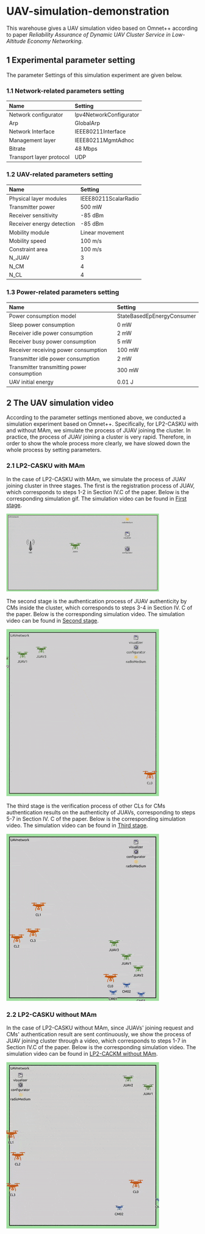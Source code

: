 # UAV-simulation-demonstration
This warehouse gives a UAV simulation video based on Omnet++ according to paper _Reliability Assurance of Dynamic UAV Cluster Service in Low-Altitude Economy Networking_.
## 1 Experimental parameter setting
The parameter Settings of this simulation experiment are given below.
### 1.1 Network-related parameters setting
| Name | Setting |
|:---------|:---------|
|Network configurator   | Ipv4NetworkConfigurator   |
| Arp   | GlobalArp   |
| Network Interface   | IEEE80211Interface   |
| Management layer   | IEEE80211MgmtAdhoc   |
| Bitrate   | 48 Mbps   |
| Transport layer protocol   | UDP   |
### 1.2 UAV-related parameters setting
| Name | Setting |
|:---------|:---------|
|Physical layer modules   | IEEE80211ScalarRadio   |
| Transmitter power   | 500 mW   |
| Receiver sensitivity   | -85 dBm   |
| Receiver energy detection   | -85 dBm   |
| Mobility module   | Linear movement   |
| Mobility speed   | 100 m/s   |
| Constraint area   | 100 m/s   |
| N_JUAV   | 3   |
| N_CM   | 4   |
| N_CL   | 4   |
### 1.3 Power-related parameters setting
| Name | Setting |
|:---------|:---------|
|Power consumption model   | StateBasedEpEnergyConsumer   |
| Sleep power consumption   | 0 mW  |
| Receiver idle power consumption   | 2 mW   |
| Receiver busy power consumption   | 5 mW   |
| Receiver receiving power consumption   | 100 mW   |
| Transmitter idle power consumption   | 2 mW   |
| Transmitter transmitting power consumption   | 300 mW   |
| UAV initial energy   | 0.01 J   |
## 2 The UAV simulation video
According to the parameter settings mentioned above, we conducted a simulation experiment based on Omnet++. Specifically, for LP2-CASKU with and without MAm, we simulate the process of JUAV joining the cluster. In practice, the process of JUAV joining a cluster is very rapid. Therefore, in order to show the whole process more clearly, we have slowed down the whole process by setting parameters.
### 2.1 LP2-CASKU with MAm
In the case of LP2-CASKU with MAm, we simulate the process of JUAV joining cluster in three stages. The first is the registration process of JUAV, which corresponds to steps 1-2 in Section IV.C of the paper. Below is the corresponding simulation gif. The simulation video can be found in [First stage](Simulation%20video/First%20stage--LP2-CACKM%20with%20MAm.mp4).

![First Stage Demo](Simulation%20gif/First%20stage--LP2-CACKM%20with%20MAm.gif)

The second stage is the authentication process of JUAV authenticity by CMs inside the cluster, which corresponds to steps 3-4 in Section IV. C of the paper. Below is the corresponding simulation video. The simulation video can be found in [Second stage](Simulation%20video/Second%20stage--LP2-CACKM%20with%20MAm.mp4).

![Second Stage Demo](Simulation%20gif/Second%20stage--LP2-CACKM%20with%20MAm.gif)

The third stage is the verification process of other CLs for CMs authentication results on the authenticity of JUAVs, corresponding to steps 5-7 in Section IV. C of the paper. Below is the corresponding simulation video. The simulation video can be found in [Third stage](Simulation%20video/Thrid%20stage--LP2-CACKM%20with%20MAm.mp4).

![Third Stage Demo](Simulation%20gif/Third%20stage--LP2-CACKM%20with%20MAm.gif)

### 2.2 LP2-CASKU without MAm
In the case of LP2-CASKU without MAm, since JUAVs' joining request and CMs' authentication result are sent continuously, we show the process of JUAV joining cluster through a video, which corresponds to steps 1-7 in Section IV.C of the paper. Below is the corresponding simulation video. The simulation video can be found in [LP2-CACKM without MAm](Simulation%20video/LP2-CACKM%20without%20MAm.mp4).

![Wihout MAm](Simulation%20gif/LP2-CACKM%20without%20MAm.gif)

